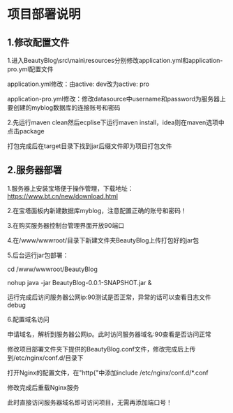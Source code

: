 
# 项目部署说明

## 1.修改配置文件

1.进入BeautyBlog\src\main\resources分别修改application.yml和application-pro.yml配置文件

application.yml修改：由active: dev改为active: pro

application-pro.yml修改：修改datasource中username和password为服务器上要创建的myblog数据库的连接账号和密码

2.先运行maven clean然后ecplise下运行maven install，idea则在maven选项中点击package

打包完成后在target目录下找到jar后缀文件即为项目打包文件

## 2.服务器部署

1.服务器上安装宝塔便于操作管理，下载地址：https://www.bt.cn/new/download.html

2.在宝塔面板内新建数据库myblog，注意配置正确的账号和密码！

3.在购买服务器控制台管理界面开放90端口

4.在/www/wwwroot/目录下新建文件夹BeautyBlog上传打包好的jar包

5.后台运行jar包部署：

cd /www/wwwroot/BeautyBlog

nohup java -jar BeautyBlog-0.0.1-SNAPSHOT.jar &

运行完成后访问服务器公网ip:90测试是否正常，异常的话可以查看日志文件debug

6.配置域名访问

申请域名，解析到服务器公网ip。此时访问服务器域名:90查看是否访问正常

修改项目部署文件夹下提供的BeautyBlog.conf文件，修改完成后上传到/etc/nginx/conf.d/目录下

打开Nginx的配置文件，在"http{"中添加include /etc/nginx/conf.d/*.conf

修改完成后重载Nginx服务

此时直接访问服务器域名即可访问项目，无需再添加端口号！
